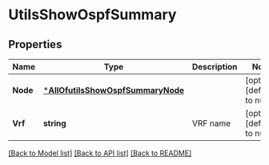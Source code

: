 # UtilsShowOspfSummary

## Properties
Name | Type | Description | Notes
------------ | ------------- | ------------- | -------------
**Node** | [***AllOfutilsShowOspfSummaryNode**](AllOfutilsShowOspfSummaryNode.md) |  | [optional] [default to null]
**Vrf** | **string** | VRF name | [optional] [default to null]

[[Back to Model list]](../README.md#documentation-for-models) [[Back to API list]](../README.md#documentation-for-api-endpoints) [[Back to README]](../README.md)

